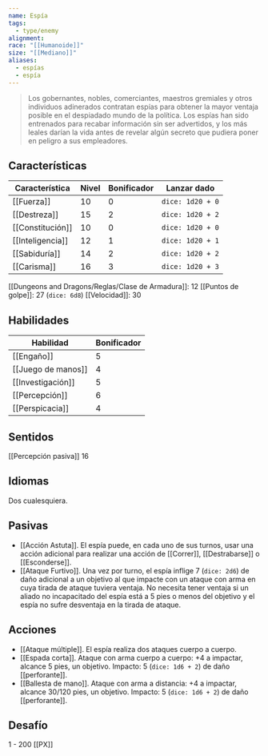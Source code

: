 ```yaml
---
name: Espía
tags:
  - type/enemy
alignment: 
race: "[[Humanoide]]"
size: "[[Mediano]]"
aliases:
  - espías
  - espía
---
```

> Los gobernantes, nobles, comerciantes, maestros gremiales y otros individuos adinerados contratan espías para obtener la mayor ventaja posible en el despiadado mundo de la política. Los espías han sido entrenados para recabar información sin ser advertidos, y los más leales darían la vida antes de revelar algún secreto que pudiera poner en peligro a sus empleadores.
## Características
| Característica | Nivel | Bonificador | Lanzar dado |
| ---- | ---- | ---- | ---- |
| [[Fuerza]] | 10 | 0 | `dice: 1d20 + 0` |
| [[Destreza]] | 15 | 2 | `dice: 1d20 + 2` |
| [[Constitución]] | 10 | 0 | `dice: 1d20 + 0` |
| [[Inteligencia]] | 12 | 1 | `dice: 1d20 + 1` |
| [[Sabiduría]] | 14 | 2 | `dice: 1d20 + 2` |
| [[Carisma]] | 16 | 3 | `dice: 1d20 + 3` |

[[Dungeons and Dragons/Reglas/Clase de Armadura]]: 12
[[Puntos de golpe]]: 27 (`dice: 6d8`)
[[Velocidad]]: 30
## Habilidades
| Habilidad | Bonificador |
| ---- | ---- |
| [[Engaño]] | 5 |
| [[Juego de manos]] | 4 |
| [[Investigación]] | 5 |
| [[Percepción]] | 6 |
| [[Perspicacia]] | 4 |
## Sentidos

[[Percepción pasiva]] 16
## Idiomas

Dos cualesquiera.
## Pasivas
- [[Acción Astuta]]. El espía puede, en cada uno de sus turnos, usar una acción adicional para realizar una acción de [[Correr]], [[Destrabarse]] o [[Esconderse]].
- [[Ataque Furtivo]]. Una vez por turno, el espía inflige 7 (`dice: 2d6`) de daño adicional a un objetivo al que impacte con un ataque con arma en cuya tirada de ataque tuviera ventaja. No necesita tener ventaja si un aliado no incapacitado del espía está a 5 pies o menos del objetivo y el espía no sufre desventaja en la tirada de ataque.
## Acciones
- [[Ataque múltiple]]. El espía realiza dos ataques cuerpo a cuerpo.
- [[Espada corta]]. Ataque con arma cuerpo a cuerpo: +4 a impactar, alcance 5 pies, un objetivo. Impacto: 5 (`dice: 1d6 + 2`) de daño [[perforante]].
- [[Ballesta de mano]]. Ataque con arma a distancia: +4 a impactar, alcance 30/120 pies, un objetivo. Impacto: 5 (`dice: 1d6 + 2`) de daño [[perforante]].
## Desafío
1 - 200 [[PX]]
